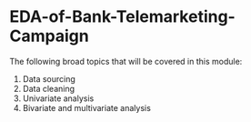 # EDA-of-Bank-Telemarketing-Campaign

The following broad topics that will be covered in this module:

1. Data sourcing
2. Data cleaning
3. Univariate analysis
4. Bivariate and multivariate analysis
